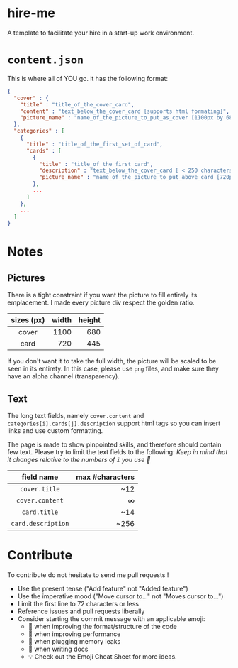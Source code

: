 hire-me
=======

A template to facilitate your hire in a start-up work environment.


# `content.json`

This is where all of YOU go. it has the following format:

```json
{
  "cover" : {
    "title" : "title_of_the_cover_card",
    "content" : "text_below_the_cover_card [supports html formating]",
    "picture_name" : "name_of_the_picture_to_put_as_cover [1100px by 680px]"
  },
  "categories" : [
    {
      "title" : "title_of_the_first_set_of_card", 
      "cards" : [
        {
          "title" : "title_of the first card",
          "description" : "text_below_the_cover_card [ < 250 characters]",
          "picture_name" : "name_of_the_picture_to_put_above_card [720px by 445px]"
        },
        ...
      ]
    },
    ...
  ]
}
```


# Notes


## Pictures

There is a tight constraint if you want the picture to fill entirely its emplacement.
I made every picture div respect the golden ratio.

| sizes (px) | width | height |
|:----------:|------:|-------:|
|    cover   | 1100  |  680   |
|    card    |  720  |  445   |


If you don't want it to take the full width, the picture will be scaled to be seen in its entirety.
In this case, please use `png` files, and make sure they have an alpha channel (transparency).


## Text

The long text fields, namely `cover.content` and `categories[i].cards[j].description`
support html tags so you can insert links and use custom formatting.

The page is made to show pinpointed skills, and therefore should contain few text.
Please try to limit the text fields to the following:
*Keep in mind that it changes relative to the numbers of `i` you use :clap:*

|     field name     | max #characters |
|:------------------:|----------------:|
|    `cover.title`   |            ~12  |
|   `cover.content`  |              ∞  |
|     `card.title`   |            ~14  |
| `card.description` |           ~256  |



# Contribute

To contribute do not hesitate to send me pull requests !

* Use the present tense ("Add feature" not "Added feature")
* Use the imperative mood ("Move cursor to..." not "Moves cursor to...")
* Limit the first line to 72 characters or less
* Reference issues and pull requests liberally
* Consider starting the commit message with an applicable emoji:
	* :lipstick: when improving the format/structure of the code
	* :racehorse: when improving performance
	* :non-potable_water: when plugging memory leaks
	* :memo: when writing docs
	* :bulb: Check out the Emoji Cheat Sheet for more ideas.




